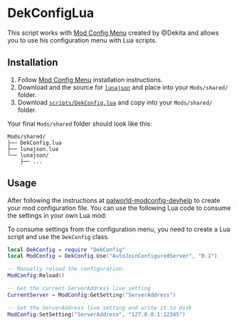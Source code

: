 # DekConfigLua

This script works with [Mod Config Menu](https://www.nexusmods.com/palworld/mods/577) created by @Dekita and allows you to use his configuration menu with Lua scripts.

## Installation

1. Follow [Mod Config Menu](https://www.nexusmods.com/palworld/mods/577) installation instructions.
2. Download and the source for [`lunajson`](https://github.com/grafi-tt/lunajson/tree/master/src) and place into your `Mods/shared/` folder.
3. Download [`scripts/DekConfig.lua`](./scripts/DekConfig.lua) and copy into your `Mods/shared/` folder.

Your final `Mods/shared` folder should look like this:

```plaintext
Mods/shared/
├── DekConfig.lua
├── lunajson.lua
└── lunajson/
    ├── ...
```

## Usage

After following the instructions at [palworld-modconfig-devhelp](https://github.com/dekita/palworld-modconfig-devhelp) to create your mod configuration file. You can use the following Lua code to consume the settings in your own Lua mod:

To consume settings from the configuration menu, you need to create a Lua script and use the `DekConfig` class.

```lua
local DekConfig = require "DekConfig"
local ModConfig = DekConfig.Use("AutoJoinConfiguredServer", "0.1")

-- Manually reload the configuration:
ModConfig:Reload()

-- Get the current ServerAddress live setting
CurrentServer = ModConfig:GetSetting("ServerAddress")

-- Set the ServerAddress live setting and write it to disk
ModConfig:SetSetting("ServerAddress", "127.0.0.1:12345")

```

